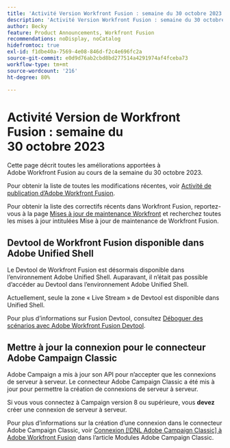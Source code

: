```yaml
---
title: 'Activité Version Workfront Fusion : semaine du 30 octobre 2023'
description: 'Activité Version Workfront Fusion : semaine du 30 octobre 2023'
author: Becky
feature: Product Announcements, Workfront Fusion
recommendations: noDisplay, noCatalog
hidefromtoc: true
exl-id: f1dbe40a-7569-4e08-846d-f2c4e696fc2a
source-git-commit: e0d9d76ab2cbd8bd277514a4291974af4fceba73
workflow-type: tm+mt
source-wordcount: '216'
ht-degree: 80%

---
```


# Activité Version de Workfront Fusion : semaine du 30 octobre 2023

Cette page décrit toutes les améliorations apportées à Adobe Workfront Fusion au cours de la semaine du 30 octobre 2023.

Pour obtenir la liste de toutes les modifications récentes, voir [Activité de publication d’Adobe Workfront Fusion](/help/workfront-fusion/fusion-product-releases/fusion-release-activity.md).

Pour obtenir la liste des correctifs récents dans Workfront Fusion, reportez-vous à la page [Mises à jour de maintenance Workfront](https://experienceleague.adobe.com/docs/workfront-known-issues/releases/current-updates.html) et recherchez toutes les mises à jour intitulées Mise à jour de maintenance de Workfront Fusion.

## Devtool de Workfront Fusion disponible dans Adobe Unified Shell

Le Devtool de Workfront Fusion est désormais disponible dans l’environnement Adobe Unified Shell. Auparavant, il n’était pas possible d’accéder au Devtool dans l’environnement Adobe Unified Shell.

Actuellement, seule la zone « Live Stream » de Devtool est disponible dans Unified Shell.

Pour plus d’informations sur Fusion Devtool, consultez [Déboguer des scénarios avec Adobe Workfront Fusion Devtool](/help/workfront-fusion/manage-scenarios/debug-a-scenario.md).

## Mettre à jour la connexion pour le connecteur Adobe Campaign Classic

Adobe Campaign a mis à jour son API pour n’accepter que les connexions de serveur à serveur. Le connecteur Adobe Campaign Classic a été mis à jour pour permettre la création de connexions de serveur à serveur.

Si vous vous connectez à Campaign version 8 ou supérieure, vous **devez** créer une connexion de serveur à serveur.

Pour plus d’informations sur la création d’une connexion dans le connecteur Adobe Campaign Classic, voir [Connexion [!DNL Adobe Campaign Classic] à Adobe Workfront Fusion](/help/workfront-fusion/references/apps-and-modules/adobe-connectors/adobe-campaign-classic-connector.md#connect-adobe-campaign-to-adobe-workfront-fusion) dans l’article Modules Adobe Campaign Classic.
